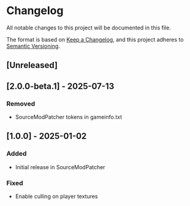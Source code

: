 # Changelog

All notable changes to this project will be documented in this file.

The format is based on [Keep a Changelog](https://keepachangelog.com/en/1.1.0/),
and this project adheres to [Semantic Versioning](https://semver.org/spec/v2.0.0.html).

## [Unreleased]

## [2.0.0-beta.1] - 2025-07-13

### Removed

- SourceModPatcher tokens in gameinfo.txt

## [1.0.0] - 2025-01-02

### Added

- Initial release in SourceModPatcher

### Fixed

- Enable culling on player textures
